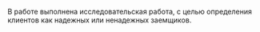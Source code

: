 В работе выполнена исследовательская работа, с целью определения клиентов как надежных или ненадежных заемщиков.
